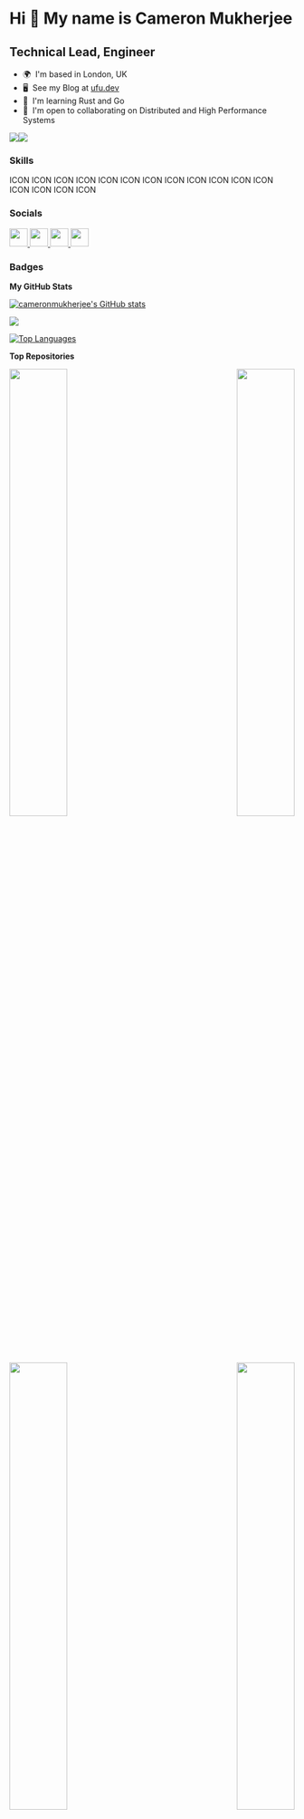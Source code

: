 Hi 👋 My name is Cameron Mukherjee
==================================

Technical Lead, Engineer
------------------------

* 🌍  I'm based in London, UK
* 🖥️  See my Blog at [ufu.dev](http://ufu.dev)
* 🧠  I'm learning Rust and Go
* 🤝  I'm open to collaborating on Distributed and High Performance Systems

<a href="https://www.github.com/cameronmukherjee" target="_blank" rel="noreferrer"><img
src="https://img.shields.io/github/followers/cameronmukherjee?logo=github&style=for-the-badge&color=0891b2&labelColor=1c1917" /></a><a href="https://www.x.com/ufu_dev" target="_blank" rel="noreferrer"><img
src="https://img.shields.io/twitter/follow/ufu_dev?logo=twitter&style=for-the-badge&color=0891b2&labelColor=1c1917"
/></a>

### Skills


<p align="left">
ICON ICON ICON ICON ICON ICON ICON ICON ICON ICON ICON ICON ICON ICON ICON ICON
</p>


### Socials

<p align="left"> <a href="https://www.github.com/cameronmukherjee" target="_blank" rel="noreferrer"> <picture> <source media="(prefers-color-scheme: dark)" srcset="https://raw.githubusercontent.com/danielcranney/readme-generator/main/public/icons/socials/github-dark.svg" /> <source media="(prefers-color-scheme: light)" srcset="https://raw.githubusercontent.com/danielcranney/readme-generator/main/public/icons/socials/github.svg" /> <img src="https://raw.githubusercontent.com/danielcranney/readme-generator/main/public/icons/socials/github.svg" width="32" height="32" /> </picture> </a> <a href="https://www.linkedin.com/in/cameron-mukherjee" target="_blank" rel="noreferrer"> <picture> <source media="(prefers-color-scheme: dark)" srcset="undefined" /> <source media="(prefers-color-scheme: light)" srcset="https://raw.githubusercontent.com/danielcranney/readme-generator/main/public/icons/socials/linkedin.svg" /> <img src="https://raw.githubusercontent.com/danielcranney/readme-generator/main/public/icons/socials/linkedin.svg" width="32" height="32" /> </picture> </a> <a href="https://www.stackoverflow.com/users/17515363/cameron-mukherjee" target="_blank" rel="noreferrer"> <picture> <source media="(prefers-color-scheme: dark)" srcset="undefined" /> <source media="(prefers-color-scheme: light)" srcset="https://raw.githubusercontent.com/danielcranney/readme-generator/main/public/icons/socials/stackoverflow.svg" /> <img src="https://raw.githubusercontent.com/danielcranney/readme-generator/main/public/icons/socials/stackoverflow.svg" width="32" height="32" /> </picture> </a> <a href="https://www.x.com/ufu_dev" target="_blank" rel="noreferrer"> <picture> <source media="(prefers-color-scheme: dark)" srcset="https://raw.githubusercontent.com/danielcranney/readme-generator/main/public/icons/socials/twitter-dark.svg" /> <source media="(prefers-color-scheme: light)" srcset="https://raw.githubusercontent.com/danielcranney/readme-generator/main/public/icons/socials/twitter.svg" /> <img src="https://raw.githubusercontent.com/danielcranney/readme-generator/main/public/icons/socials/twitter.svg" width="32" height="32" /> </picture> </a></p>

### Badges

<b>My GitHub Stats</b>

<a href="http://www.github.com/cameronmukherjee"><img src="https://github-readme-stats.vercel.app/api?username=cameronmukherjee&show_icons=true&hide=&count_private=true&title_color=0891b2&text_color=ffffff&icon_color=0891b2&bg_color=1c1917&hide_border=true&show_icons=true" alt="cameronmukherjee's GitHub stats" /></a>

<a href="http://www.github.com/cameronmukherjee"><img src="https://github-readme-streak-stats.herokuapp.com/?user=cameronmukherjee&stroke=ffffff&background=1c1917&ring=0891b2&fire=0891b2&currStreakNum=ffffff&currStreakLabel=0891b2&sideNums=ffffff&sideLabels=ffffff&dates=ffffff&hide_border=true" /></a>

<a href="https://github.com/cameronmukherjee" align="left"><img src="https://github-readme-stats.vercel.app/api/top-langs/?username=cameronmukherjee&langs_count=10&title_color=0891b2&text_color=ffffff&icon_color=0891b2&bg_color=1c1917&hide_border=true&locale=en&custom_title=Top%20%Languages" alt="Top Languages" /></a>

<b>Top Repositories</b>

<div width="100%" align="center"><a href="https://github.com/cameronmukherjee/ring-buffer" align="left"><img align="left" width="45%" src="https://github-readme-stats.vercel.app/api/pin/?username=cameronmukherjee&repo=ring-buffer&title_color=0891b2&text_color=ffffff&icon_color=0891b2&bg_color=1c1917&hide_border=true&locale=en" /></a><a href="https://github.com/cameronmukherjee/lc4j" align="right"><img align="right" width="45%" src="https://github-readme-stats.vercel.app/api/pin/?username=cameronmukherjee&repo=lc4j&title_color=0891b2&text_color=ffffff&icon_color=0891b2&bg_color=1c1917&hide_border=true&locale=en" /></a></div><br /><br /><br /><br /><br /><br /><br />

<br /><br /><br /><br /><br />

<div width="100%" align="center"><a href="https://github.com/cameronmukherjee/keycutter" align="left"><img align="left" width="45%" src="https://github-readme-stats.vercel.app/api/pin/?username=cameronmukherjee&repo=keycutter&title_color=0891b2&text_color=ffffff&icon_color=0891b2&bg_color=1c1917&hide_border=true&locale=en" /></a><a href="https://github.com/cameronmukherjee/keycutter-ui" align="right"><img align="right" width="45%" src="https://github-readme-stats.vercel.app/api/pin/?username=cameronmukherjee&repo=keycutter-ui&title_color=0891b2&text_color=ffffff&icon_color=0891b2&bg_color=1c1917&hide_border=true&locale=en" /></a></div>
